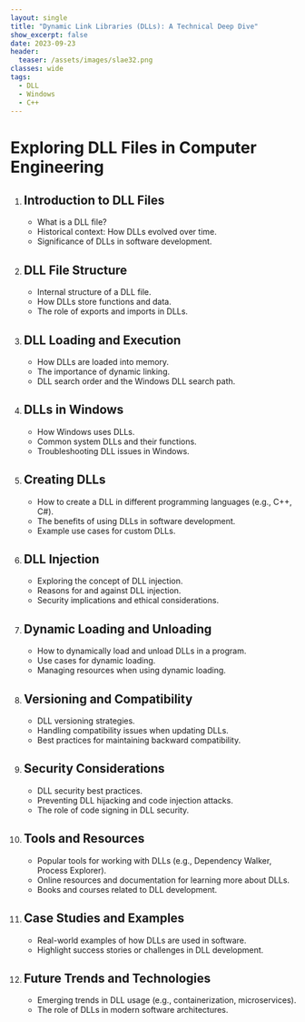 ```yaml
---
layout: single
title: "Dynamic Link Libraries (DLLs): A Technical Deep Dive"
show_excerpt: false
date: 2023-09-23
header:
  teaser: /assets/images/slae32.png
classes: wide
tags:
  - DLL
  - Windows
  - C++
---
```



# Exploring DLL Files in Computer Engineering

1. ## Introduction to DLL Files
   - What is a DLL file?
   - Historical context: How DLLs evolved over time.
   - Significance of DLLs in software development.

2. ## DLL File Structure
   - Internal structure of a DLL file.
   - How DLLs store functions and data.
   - The role of exports and imports in DLLs.

3. ## DLL Loading and Execution
   - How DLLs are loaded into memory.
   - The importance of dynamic linking.
   - DLL search order and the Windows DLL search path.

4. ## DLLs in Windows
   - How Windows uses DLLs.
   - Common system DLLs and their functions.
   - Troubleshooting DLL issues in Windows.

5. ## Creating DLLs
   - How to create a DLL in different programming languages (e.g., C++, C#).
   - The benefits of using DLLs in software development.
   - Example use cases for custom DLLs.

6. ## DLL Injection
   - Exploring the concept of DLL injection.
   - Reasons for and against DLL injection.
   - Security implications and ethical considerations.

7. ## Dynamic Loading and Unloading
   - How to dynamically load and unload DLLs in a program.
   - Use cases for dynamic loading.
   - Managing resources when using dynamic loading.

8. ## Versioning and Compatibility
   - DLL versioning strategies.
   - Handling compatibility issues when updating DLLs.
   - Best practices for maintaining backward compatibility.

9. ## Security Considerations
   - DLL security best practices.
   - Preventing DLL hijacking and code injection attacks.
   - The role of code signing in DLL security.

10. ## Tools and Resources
    - Popular tools for working with DLLs (e.g., Dependency Walker, Process Explorer).
    - Online resources and documentation for learning more about DLLs.
    - Books and courses related to DLL development.

11. ## Case Studies and Examples
    - Real-world examples of how DLLs are used in software.
    - Highlight success stories or challenges in DLL development.

12. ## Future Trends and Technologies
    - Emerging trends in DLL usage (e.g., containerization, microservices).
    - The role of DLLs in modern software architectures.
